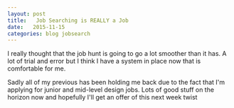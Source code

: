 ```yaml
---
layout: post
title:   Job Searching is REALLY a Job
date:   2015-11-15
categories: blog jobsearch
---
```

 I really thought that the job hunt is going to go a lot smoother than it has. A lot of trial and error but I think I have  a system in place now that is comfortable for me.

Sadly all of my previous has been holding me back due to the fact that I'm applying for junior and mid-level design jobs. Lots of good stuff on the horizon now and hopefully I'll get an offer of this next week twist
